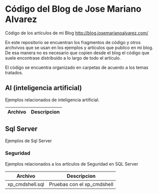 # Código del Blog de Jose Mariano Alvarez

Código de los artículos de mi Blog    http://blog.josemarianoalvarez.com/

En este repositorio se encuentran los fragmentos de código y otros archvivos que se usan en los ejemplos y artículos que publico en mi blog. De esa manera no es necesario que copien desde el blog el código que suele encontrase distribuido a lo largo de todo el artículo.

El código se encuentra organizado en carpetas de acuerdo a los temas tratados.

## AI (inteligencia artificial)
Ejemplos relacionados de inteligencia artificial.

| Archivo | Descripcion |
| ------ | ------ |

## Sql Server
Ejemplos de Sql Server

### Seguridad
Ejemplos relacionados a los artículos de Seguridad en SQL Server

| Archivo | Descripcion |
| ------ | ------ |
| xp_cmdshell.sql | Pruebas con el xp_cmdshell |